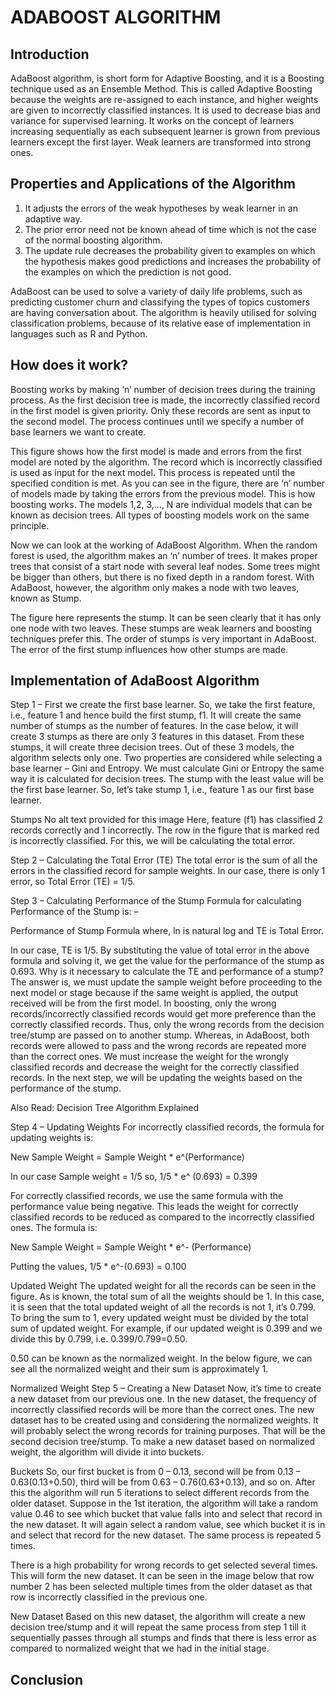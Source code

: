 # ADABOOST ALGORITHM

## Introduction

AdaBoost algorithm, is short form for Adaptive Boosting, and it is a Boosting technique used as an Ensemble Method. This is called Adaptive Boosting because the weights are re-assigned to each instance, and higher weights are given to incorrectly classified instances. It is used to decrease bias and variance for supervised learning. It works on the concept of learners increasing sequentially as each subsequent learner is grown from previous learners except the first layer. Weak learners are transformed into strong ones. 

## Properties and Applications of the Algorithm

1. It adjusts the errors of the weak hypotheses by weak learner in an adaptive way.
2. The prior error need not be known ahead of time which is not the case of the normal boosting algorithm.
3. The update rule decreases the probability given to examples on which the hypothesis makes good predictions and increases the probability of the examples
on which the prediction is not good.

AdaBoost can be used to solve a variety of daily life problems, such as predicting customer churn and classifying the types of topics customers are having conversation about. The algorithm is heavily utilised for solving classification problems, because of its relative ease of implementation in languages such as R and Python.

## How does it work?

Boosting works by making ‘n’ number of decision trees during the training process. As the first decision tree is made, the incorrectly classified record in the first model is given priority. Only these records are sent as input to the second model. The process continues until we specify a number of base learners we want to create. 

This figure shows how the first model is made and errors from the first model are noted by the algorithm. The record which is incorrectly classified is used as input for the next model. This process is repeated until the specified condition is met. As you can see in the figure, there are ‘n’ number of models made by taking the errors from the previous model. This is how boosting works. The models 1,2, 3,…, N are individual models that can be known as decision trees. All types of boosting models work on the same principle. 

Now we can look at the working of AdaBoost Algorithm. When the random forest is used, the algorithm makes an ‘n’ number of trees. It makes proper trees that consist of a start node with several leaf nodes. Some trees might be bigger than others, but there is no fixed depth in a random forest. 
With AdaBoost, however, the algorithm only makes a node with two leaves, known as Stump.

The figure here represents the stump. It can be seen clearly that it has only one node with two leaves. These stumps are weak learners and boosting techniques prefer this. The order of stumps is very important in AdaBoost. The error of the first stump influences how other stumps are made. 


## Implementation of AdaBoost Algorithm


Step 1 – First we create the first base learner. So, we take the first feature, i.e., feature 1 and hence build the first stump, f1. It will create the same number of stumps as the number of features. In the case below, it will create 3 stumps as there are only 3 features in this dataset. From these stumps, it will create three decision trees. Out of these 3 models, the algorithm selects only one. Two properties are considered while selecting a base learner – Gini and Entropy. We must calculate Gini or Entropy the same way it is calculated for decision trees. The stump with the least value will be the first base learner.  So, let’s take stump 1, i.e., feature 1 as our first base learner.

Stumps
No alt text provided for this image
Here, feature (f1) has classified 2 records correctly and 1 incorrectly. The row in the figure that is marked red is incorrectly classified. For this, we will be calculating the total error.

Step 2 – Calculating the Total Error (TE)
The total error is the sum of all the errors in the classified record for sample weights. In our case, there is only 1 error, so Total Error (TE) = 1/5.

Step 3 – Calculating Performance of the Stump
Formula for calculating Performance of the Stump is: –

Performance of Stump Formula
where, ln is natural log and TE is Total Error.

In our case, TE is 1/5. By substituting the value of total error in the above formula and solving it, we get the value for the performance of the stump as 0.693. Why is it necessary to calculate the TE and performance of a stump? The answer is, we must update the sample weight before proceeding to the next model or stage because if the same weight is applied, the output received will be from the first model. In boosting, only the wrong records/incorrectly classified records would get more preference than the correctly classified records. Thus, only the wrong records from the decision tree/stump are passed on to another stump. Whereas, in AdaBoost, both records were allowed to pass and the wrong records are repeated more than the correct ones. We must increase the weight for the wrongly classified records and decrease the weight for the correctly classified records. In the next step, we will be updating the weights based on the performance of the stump.

Also Read: Decision Tree Algorithm Explained

Step 4 – Updating Weights
For incorrectly classified records, the formula for updating weights is:

New Sample Weight = Sample Weight * e^(Performance) 

In our case Sample weight = 1/5 so, 1/5 * e^ (0.693) = 0.399

For correctly classified records, we use the same formula with the performance value being negative. This leads the weight for correctly classified records to be reduced as compared to the incorrectly classified ones. The formula is:

New Sample Weight = Sample Weight * e^- (Performance)

Putting the values, 1/5 * e^-(0.693) = 0.100

Updated Weight
The updated weight for all the records can be seen in the figure. As is known, the total sum of all the weights should be 1. In this case, it is seen that the total updated weight of all the records is not 1, it’s 0.799. To bring the sum to 1, every updated weight must be divided by the total sum of updated weight. For example, if our updated weight is 0.399 and we divide this by 0.799, i.e. 0.399/0.799=0.50. 

0.50 can be known as the normalized weight. In the below figure, we can see all the normalized weight and their sum is approximately 1.

Normalized Weight
Step 5 – Creating a New Dataset
Now, it’s time to create a new dataset from our previous one. In the new dataset, the frequency of incorrectly classified records will be more than the correct ones. The new dataset has to be created using and considering the normalized weights. It will probably select the wrong records for training purposes. That will be the second decision tree/stump. To make a new dataset based on normalized weight, the algorithm will divide it into buckets.

Buckets
So, our first bucket is from 0 – 0.13, second will be from 0.13 – 0.63(0.13+0.50), third will be from 0.63 – 0.76(0.63+0.13), and so on. After this the algorithm will run 5 iterations to select different records from the older dataset. Suppose in the 1st iteration, the algorithm will take a random value 0.46 to see which bucket that value falls into and select that record in the new dataset. It will again select a random value, see which bucket it is in and select that record for the new dataset. The same process is repeated 5 times. 

There is a high probability for wrong records to get selected several times. This will form the new dataset. It can be seen in the image below that row number 2 has been selected multiple times from the older dataset as that row is incorrectly classified in the previous one. 

New Dataset
Based on this new dataset, the algorithm will create a new decision tree/stump and it will repeat the same process from step 1 till it sequentially passes through all stumps and finds that there is less error as compared to normalized weight that we had in the initial stage.

## Conclusion
